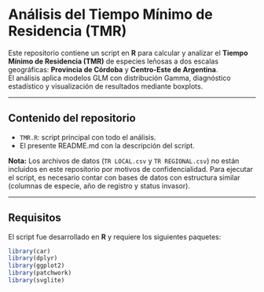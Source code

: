 # Análisis del Tiempo Mínimo de Residencia (TMR)

Este repositorio contiene un script en **R** para calcular y analizar el **Tiempo Mínimo de Residencia (TMR)** de especies leñosas a dos escalas geográficas: **Provincia de Córdoba** y **Centro-Este de Argentina**.  
El análisis aplica modelos GLM con distribución Gamma, diagnóstico estadístico y visualización de resultados mediante boxplots.

---

## Contenido del repositorio
- `TMR.R`: script principal con todo el análisis.
- El presente README.md con la descripción del script.

**Nota:** Los archivos de datos (`TR LOCAL.csv` y `TR REGIONAL.csv`) no están incluidos en este repositorio por motivos de confidencialidad. Para ejecutar el script, es necesario contar con bases de datos con estructura similar (columnas de especie, año de registro y status invasor).

---

## Requisitos
El script fue desarrollado en **R** y requiere los siguientes paquetes:

```R
library(car)
library(dplyr)
library(ggplot2)
library(patchwork)
library(svglite)
